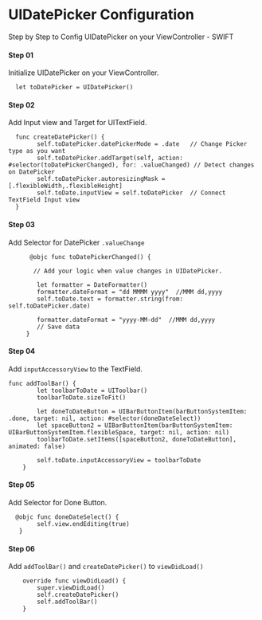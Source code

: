 # UIDatePicker Configuration
Step by Step to Config UIDatePicker on your ViewController -  SWIFT

#### Step 01

Initialize UIDatePicker on your ViewController.

```
  let toDatePicker = UIDatePicker()
```

#### Step 02

Add Input view and Target for UITextField.

```
  func createDatePicker() {
        self.toDatePicker.datePickerMode = .date   // Change Picker type as you want
        self.toDatePicker.addTarget(self, action: #selector(toDatePickerChanged), for: .valueChanged) // Detect changes on DatePicker
        self.toDatePicker.autoresizingMask = [.flexibleWidth,.flexibleHeight]
        self.toDate.inputView = self.toDatePicker  // Connect TextField Input view
  }

```

#### Step 03

Add Selector for DatePicker ``.valueChange``

```
      @objc func toDatePickerChanged() {
      
       // Add your logic when value changes in UIDatePicker.
      
        let formatter = DateFormatter()
        formatter.dateFormat = "dd MMMM yyyy"  //MMM dd,yyyy
        self.toDate.text = formatter.string(from: self.toDatePicker.date)
        
        formatter.dateFormat = "yyyy-MM-dd"  //MMM dd,yyyy
        // Save data
     }

```

#### Step 04

Add ``inputAccessoryView`` to the TextField.

```
func addToolBar() {
        let toolbarToDate = UIToolbar()
        toolbarToDate.sizeToFit()
        
        let doneToDateButton = UIBarButtonItem(barButtonSystemItem: .done, target: nil, action: #selector(doneDateSelect))
        let spaceButton2 = UIBarButtonItem(barButtonSystemItem: UIBarButtonSystemItem.flexibleSpace, target: nil, action: nil)
        toolbarToDate.setItems([spaceButton2, doneToDateButton], animated: false)
        
        self.toDate.inputAccessoryView = toolbarToDate
    }

```

#### Step 05

Add Selector for Done Button.

```
  @objc func doneDateSelect() {
        self.view.endEditing(true)
   }

```

#### Step 06

Add ``addToolBar()`` and ``createDatePicker()`` to ``viewDidLoad()``

```
    override func viewDidLoad() {
        super.viewDidLoad()
        self.createDatePicker()
        self.addToolBar()
    }

```
